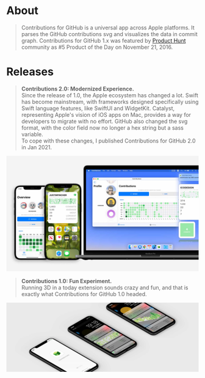 # About
> Contributions for GitHub is a universal app across Apple platforms. It parses the GitHub contributions svg and visualizes the data in commit graph. Contributions for GitHub 1.x was featured by [Product Hunt](https://www.producthunt.com/posts/contributions-for-github) community as #5 Product of the Day on November 21, 2016.

# Releases
> **Contributions 2.0: Modernized Experience.**  
> Since the release of 1.0, the Apple ecosystem has changed a lot. Swift has become mainstream, with frameworks designed specifically using Swift language features, like SwiftUI and WidgetKit. Catalyst, representing Apple's vision of iOS apps on Mac, provides a way for developers to migrate with no effort. GitHub also changed the svg format, with the color field now no longer a hex string but a sass variable.  
> To cope with these changes, I published Contributions for GitHub 2.0 in Jan 2021.

![](screenshotsv2.jpg)

> **Contributions 1.0: Fun Experiment.**  
> Running 3D in a today extension sounds crazy and fun, and that is exactly what Contributions for GitHub 1.0 headed.

![](screenshotsv1.jpg)
